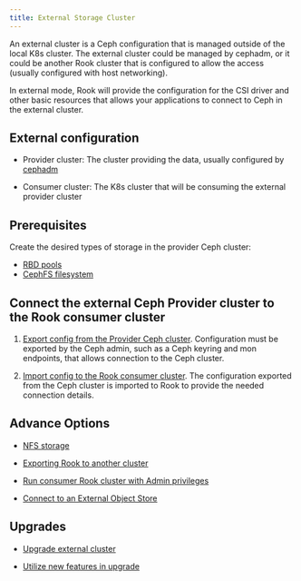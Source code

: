```yaml
---
title: External Storage Cluster
---
```


An external cluster is a Ceph configuration that is managed outside of the local K8s cluster. The external cluster could be managed by cephadm, or it could be another Rook cluster that is configured to allow the access (usually configured with host networking).

In external mode, Rook will provide the configuration for the CSI driver and other basic resources that allows your applications to connect to Ceph in the external cluster.

## External configuration

* Provider cluster: The cluster providing the data, usually configured by [cephadm](https://docs.ceph.com/en/pacific/cephadm/#cephadm)

* Consumer cluster: The K8s cluster that will be consuming the external provider cluster

## Prerequisites

Create the desired types of storage in the provider Ceph cluster:

* [RBD pools](https://docs.ceph.com/en/latest/rados/operations/pools/#create-a-pool)
* [CephFS filesystem](https://docs.ceph.com/en/quincy/cephfs/createfs/)

## Connect the external Ceph Provider cluster to the Rook consumer cluster

1) [Export config from the Provider Ceph cluster](provider-export.md). Configuration must be exported by the Ceph admin, such as a Ceph keyring and mon endpoints, that allows connection to the Ceph cluster.

2) [Import config to the Rook consumer cluster](consumer-import.md). The configuration exported from the Ceph cluster is imported to Rook to provide the needed connection details.

## Advance Options

* [NFS storage](advance-external.md#nfs-storage)

* [Exporting Rook to another cluster](advance-external.md#exporting-rook-to-another-cluster)

* [Run consumer Rook cluster with Admin privileges](advance-external.md#admin-privileges)

* [Connect to an External Object Store](advance-external.md#connect-to-an-external-object-store)

## Upgrades

* [Upgrade external cluster](upgrade-external.md#upgrade-external-cluster)

* [Utilize new features in upgrade](upgrade-external.md#upgrade-cluster-to-utilize-new-feature)
